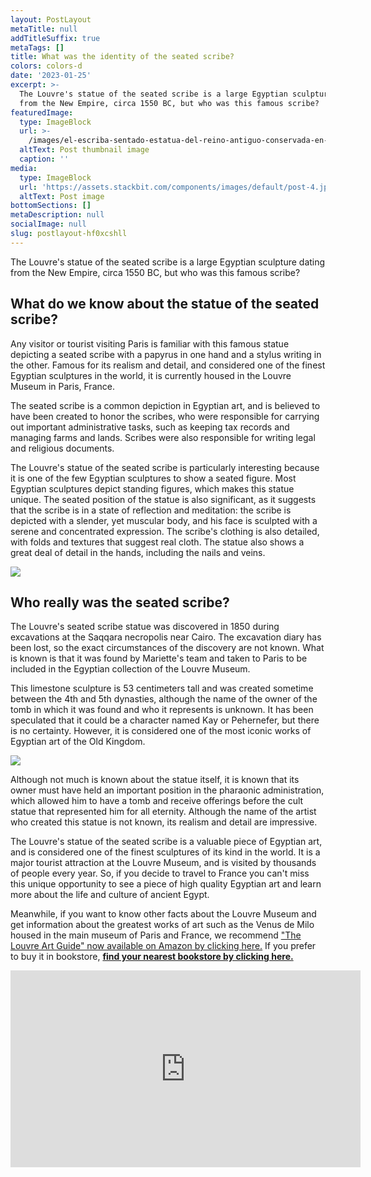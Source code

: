 ```yaml
---
layout: PostLayout
metaTitle: null
addTitleSuffix: true
metaTags: []
title: What was the identity of the seated scribe?
colors: colors-d
date: '2023-01-25'
excerpt: >-
  The Louvre's statue of the seated scribe is a large Egyptian sculpture dating
  from the New Empire, circa 1550 BC, but who was this famous scribe?
featuredImage:
  type: ImageBlock
  url: >-
    /images/el-escriba-sentado-estatua-del-reino-antiguo-conservada-en-el-museo-del-louvre-paris_c3109549_1280x1280.jpg
  altText: Post thumbnail image
  caption: ''
media:
  type: ImageBlock
  url: 'https://assets.stackbit.com/components/images/default/post-4.jpeg'
  altText: Post image
bottomSections: []
metaDescription: null
socialImage: null
slug: postlayout-hf0xcshll
---
```

The Louvre's statue of the seated scribe is a large Egyptian sculpture dating from the New Empire, circa 1550 BC, but who was this famous scribe?

## What do we know about the statue of the seated scribe?

Any visitor or tourist visiting Paris is familiar with this famous statue depicting a seated scribe with a papyrus in one hand and a stylus writing in the other. Famous for its realism and detail, and considered one of the finest Egyptian sculptures in the world, it is currently housed in the Louvre Museum in Paris, France.

The seated scribe is a common depiction in Egyptian art, and is believed to have been created to honor the scribes, who were responsible for carrying out important administrative tasks, such as keeping tax records and managing farms and lands. Scribes were also responsible for writing legal and religious documents.

The Louvre's statue of the seated scribe is particularly interesting because it is one of the few Egyptian sculptures to show a seated figure. Most Egyptian sculptures depict standing figures, which makes this statue unique. The seated position of the statue is also significant, as it suggests that the scribe is in a state of reflection and meditation: the scribe is depicted with a slender, yet muscular body, and his face is sculpted with a serene and concentrated expression. The scribe's clothing is also detailed, with folds and textures that suggest real cloth. The statue also shows a great deal of detail in the hands, including the nails and veins.

![](https://historia.nationalgeographic.com.es/medio/2021/06/28/detalle-de-las-manos-del-escriba-a-punto-de-escribir-museo-del-louvre-paris_d5a28d34_800x600.jpg)

## Who really was the seated scribe?

The Louvre's seated scribe statue was discovered in 1850 during excavations at the Saqqara necropolis near Cairo. The excavation diary has been lost, so the exact circumstances of the discovery are not known. What is known is that it was found by Mariette's team and taken to Paris to be included in the Egyptian collection of the Louvre Museum.

This limestone sculpture is 53 centimeters tall and was created sometime between the 4th and 5th dynasties, although the name of the owner of the tomb in which it was found and who it represents is unknown. It has been speculated that it could be a character named Kay or Pehernefer, but there is no certainty. However, it is considered one of the most iconic works of Egyptian art of the Old Kingdom.

![](https://historia.nationalgeographic.com.es/medio/2021/06/28/el-escriba-sentado-estatua-del-reino-antiguo-conservada-en-el-museo-del-louvre-paris_c3109549_1280x1280.jpg)

Although not much is known about the statue itself, it is known that its owner must have held an important position in the pharaonic administration, which allowed him to have a tomb and receive offerings before the cult statue that represented him for all eternity. Although the name of the artist who created this statue is not known, its realism and detail are impressive.

The Louvre's statue of the seated scribe is a valuable piece of Egyptian art, and is considered one of the finest sculptures of its kind in the world. It is a major tourist attraction at the Louvre Museum, and is visited by thousands of people every year. So, if you decide to travel to France you can't miss this unique opportunity to see a piece of high quality Egyptian art and learn more about the life and culture of ancient Egypt.

Meanwhile, if you want to know other facts about the Louvre Museum and get information about the greatest works of art such as the Venus de Milo housed in the main museum of Paris and France, we recommend ["The Louvre Art Guide" now available on Amazon by clicking here.](https://www.amazon.es/dp/8418943424/) If you prefer to buy it in bookstore, [**find your nearest bookstore by clicking here.**](https://www.todostuslibros.com/libros/museo-del-louvre-guia-de-arte_978-84-18943-42-3)

<center><iframe width="560" height="315" src="https://www.youtube.com/embed/689jYvt7Jjg" title="YouTube video player" frameborder="0" allow="accelerometer; autoplay; clipboard-write; encrypted-media; gyroscope; picture-in-picture; web-share" allowfullscreen></iframe></center>


